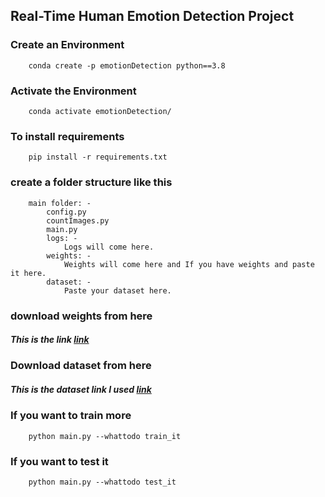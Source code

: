 ## Real-Time Human Emotion Detection Project

### Create an Environment 
```
    conda create -p emotionDetection python==3.8    
```
### Activate the Environment 
```
    conda activate emotionDetection/
```
### To install requirements 
```
    pip install -r requirements.txt
```
### create a folder structure  like this
```
    main folder: - 
        config.py
        countImages.py
        main.py
        logs: - 
            Logs will come here.
        weights: - 
            Weights will come here and If you have weights and paste it here.
        dataset: - 
            Paste your dataset here.
```

### download weights from here
##### This is the link [link](https://drive.google.com/file/d/1uW0g6KdtyOqho2WjB5salujibr24hmgZ/view?usp=sharing)

### Download dataset from here
##### This is the dataset link I used [link](https://www.kaggle.com/datasets/msambare/fer2013)

### If you want to train more 
```
    python main.py --whattodo train_it
```
### If you want to test it
```
    python main.py --whattodo test_it
```